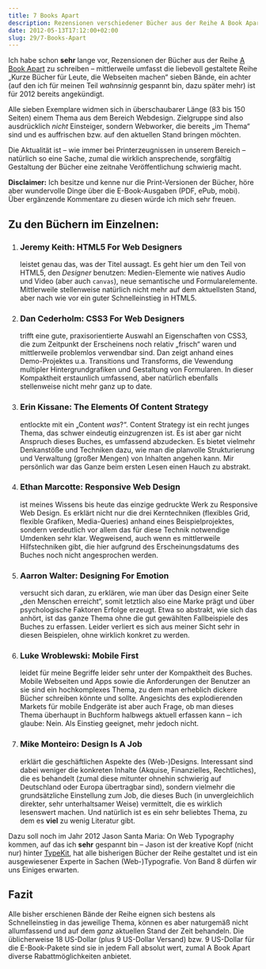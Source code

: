 ```yaml
---
title: 7 Books Apart
description: Rezensionen verschiedener Bücher aus der Reihe A Book Apart
date: 2012-05-13T17:12:00+02:00
slug: 29/7-Books-Apart
---
```


Ich habe schon **sehr** lange vor, Rezensionen der Bücher aus der Reihe [A Book Apart](http://www.abookapart.com/) zu schreiben – mittlerweile umfasst die liebevoll gestaltete Reihe „Kurze Bücher für Leute, die Webseiten machen“ sieben Bände, ein achter (auf den ich für meinen Teil _wahnsinnig_ gespannt bin, dazu später mehr) ist für 2012 bereits angekündigt.

Alle sieben Exemplare widmen sich in überschaubarer Länge (83 bis 150 Seiten) einem Thema aus dem Bereich Webdesign. Zielgruppe sind also ausdrücklich _nicht_ Einsteiger, sondern Webworker, die bereits „im Thema“ sind und es auffrischen bzw. auf den aktuellen Stand bringen möchten.

Die Aktualität ist – wie immer bei Printerzeugnissen in unserem Bereich – natürlich so eine Sache, zumal die wirklich ansprechende, sorgfältig Gestaltung der Bücher eine zeitnahe Veröffentlichung schwierig macht.

**Disclaimer:** Ich besitze und kenne nur die Print-Versionen der Bücher, höre aber wundervolle Dinge über die E-Book\-Ausgaben (PDF, ePub, mobi). Über ergänzende Kommentare zu diesen würde ich mich sehr freuen.

## Zu den Büchern im Einzelnen:

1.  ### Jeremy Keith: HTML5 For Web Designers

    leistet genau das, was der Titel aussagt. Es geht hier um den Teil von HTML5, den _Designer_ benutzen: Medien-Elemente wie natives Audio und Video (aber auch `canvas`), neue semantische und Formularelemente. Mittlerweile stellenweise natürlich nicht mehr auf dem aktuellsten Stand, aber nach wie vor ein guter Schnelleinstieg in HTML5.

2.  ### Dan Cederholm: CSS3 For Web Designers

    trifft eine gute, praxisorientierte Auswahl an Eigenschaften von CSS3, die zum Zeitpunkt der Erscheinens noch relativ „frisch“ waren und mittlerweile problemlos verwendbar sind. Dan zeigt anhand eines Demo-Projektes u.a. Transitions und Transforms, die Vewendung multipler Hintergrundgrafiken und Gestaltung von Formularen. In dieser Kompaktheit erstaunlich umfassend, aber natürlich ebenfalls stellenweise nicht mehr ganz up to date.

3.  ### Erin Kissane: The Elements Of Content Strategy

    entlockte mit ein „Content _was_?“. Content Strategy ist ein recht junges Thema, das schwer eindeutig einzugrenzen ist. Es ist aber gar nicht Anspruch dieses Buches, es umfassend abzudecken. Es bietet vielmehr Denkanstöße und Techniken dazu, wie man die planvolle Strukturierung und Verwaltung (großer Mengen) von Inhalten angehen kann. Mir persönlich war das Ganze beim ersten Lesen einen Hauch zu abstrakt.

4.  ### Ethan Marcotte: Responsive Web Design

    ist meines Wissens bis heute das einzige gedruckte Werk zu Responsive Web Design. Es erklärt nicht nur die drei Kerntechniken (flexibles Grid, flexible Grafiken, Media-Queries) anhand eines Beispielprojektes, sondern verdeutlich vor allem das für diese Technik notwendige Umdenken sehr klar. Wegweisend, auch wenn es mittlerweile Hilfstechniken gibt, die hier aufgrund des Erscheinungsdatums des Buches noch nicht angesprochen werden.

5.  ### Aarron Walter: Designing For Emotion

    versucht sich daran, zu erklären, wie man über das Design einer Seite „den Menschen erreicht“, somit letztlich also eine Marke prägt und über psychologische Faktoren Erfolge erzeugt. Etwa so abstrakt, wie sich das anhört, ist das ganze Thema ohne die gut gewählten Fallbeispiele des Buches zu erfassen. Leider verliert es sich aus meiner Sicht sehr in diesen Beispielen, ohne wirklich konkret zu werden.

6.  ### Luke Wroblewski: Mobile First

    leidet für meine Begriffe leider sehr unter der Kompaktheit des Buches. Mobile Webseiten und Apps sowie die Anforderungen der Benutzer an sie sind ein hochkomplexes Thema, zu dem man erheblich dickere Bücher schreiben könnte und sollte. Angesichts des explodierenden Markets für mobile Endgeräte ist aber auch Frage, ob man dieses Thema überhaupt in Buchform halbwegs aktuell erfassen kann – ich glaube: Nein. Als Einstieg geeignet, mehr jedoch nicht.

7.  ### Mike Monteiro: Design Is A Job

    erklärt die geschäftlichen Aspekte des (Web\-)Designs. Interessant sind dabei weniger die konkreten Inhalte (Akquise, Finanzielles, Rechtliches), die es behandelt (zumal diese mitunter ohnehin schwierig auf Deutschland oder Europa übertragbar sind), sondern vielmehr die grundsätzliche Einstellung zum Job, die dieses Buch (in unvergleichlich direkter, sehr unterhaltsamer Weise) vermittelt, die es wirklich lesenswert machen. Und natürlich ist es ein sehr beliebtes Thema, zu dem es **viel** zu wenig Literatur gibt.

Dazu soll noch im Jahr 2012 Jason Santa Maria: On Web Typography kommen, auf das ich **sehr** gespannt bin – Jason ist der kreative Kopf (nicht nur) hinter [TypeKit](http://typekit.com), hat alle bisherigen Bücher der Reihe gestaltet und ist ein ausgewiesener Experte in Sachen (Web\-)Typografie. Von Band 8 dürfen wir uns Einiges erwarten.

## Fazit

Alle bisher erschienen Bände der Reihe eignen sich bestens als Schnelleinstieg in das jeweilige Thema, können es aber naturgemäß nicht allumfassend und auf dem _ganz_ aktuellen Stand der Zeit behandeln. Die üblicherweise 18 US-Dollar (plus 9 US-Dollar Versand) bzw. 9 US-Dollar für die E-Book\-Pakete sind sie in jedem Fall absolut wert, zumal A Book Apart diverse Rabattmöglichkeiten anbietet.
